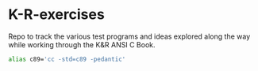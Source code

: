 # K-R-exercises
Repo to track the various test programs and ideas explored along the way while working through the K&amp;R ANSI C Book.

```bash
alias c89='cc -std=c89 -pedantic'
```
